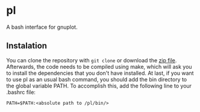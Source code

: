 # pl

A bash interface for gnuplot.

## Instalation

You can clone the repository with `git clone` or download the [zip file](https://github.com/andreshp/pl/archive/master.zip). Afterwards,
the code needs to be compiled using make, which will ask you to install the dependencies that you don't have installed. At last, if you want to use pl as an usual bash command, you should add the bin directory to the global variable PATH. To accomplish this, add the following line to your .bashrc file:

~~~
PATH=$PATH:<absolute path to /pl/bin/>
~~~

